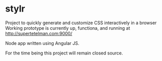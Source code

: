 # stylr
Project to quickly generate and customize CSS interactively in a browser
Working prototype is currently up, functiona, and running at http://supertetelman.com:9000/

Node app written using Angular JS.

For the time being this project will remain closed source.
